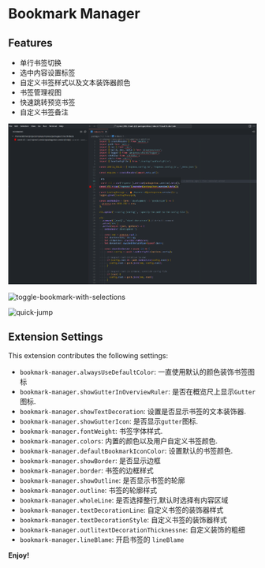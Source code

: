 # Bookmark Manager

## Features

- 单行书签切换
- 选中内容设置标签
- 自定义书签样式以及文本装饰器颜色
- 书签管理视图
- 快速跳转预览书签
- 自定义书签备注

![picture 0](images/92256c06851c209939b6a41f656db6f2eec9d3743cab5c48b4cc3668ab51ac10.png)

![toggle-bookmark-with-selections](images/toggle-bookmark-with-selections.gif)

![quick-jump](./images/quick-jump.gif)

## Extension Settings

This extension contributes the following settings:

- `bookmark-manager.alwaysUseDefaultColor`: 一直使用默认的颜色装饰书签图标
- `bookmark-manager.showGutterInOverviewRuler`: 是否在概览尺上显示`Gutter`图标.
- `bookmark-manager.showTextDecoration`: 设置是否显示书签的文本装饰器.
- `bookmark-manager.showGutterIcon`: 是否显示`gutter`图标.
- `bookmark-manager.fontWeight`: 书签字体样式.
- `bookmark-manager.colors`: 内置的颜色以及用户自定义书签颜色.
- `bookmark-manager.defaultBookmarkIconColor`: 设置默认的书签颜色.
- `bookmark-manager.showBorder`: 是否显示边框
- `bookmark-manager.border`: 书签的边框样式
- `bookmark-manager.showOutline`: 是否显示书签的轮廓
- `bookmark-manager.outline`: 书签的轮廓样式
- `bookmark-manager.wholeLine`: 是否选择整行,默认时选择有内容区域
- `bookmark-manager.textDecorationLine`: 自定义书签的装饰器样式
- `bookmark-manager.textDecorationStyle`: 自定义书签的装饰器样式
- `bookmark-manager.outlitextDecorationThicknessne`: 自定义装饰的粗细
- `bookmark-manager.lineBlame`: 开启书签的 `lineBlame`

**Enjoy!**

